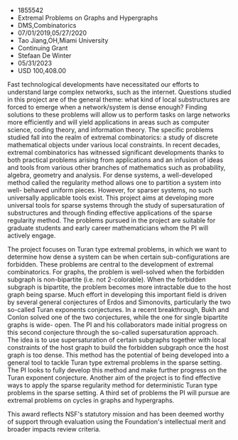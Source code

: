 
* 1855542
* Extremal Problems on Graphs and Hypergraphs
* DMS,Combinatorics
* 07/01/2019,05/27/2020
* Tao Jiang,OH,Miami University
* Continuing Grant
* Stefaan De Winter
* 05/31/2023
* USD 100,408.00

Fast technological developments have necessitated our efforts to understand
large complex networks, such as the internet. Questions studied in this project
are of the general theme: what kind of local substructures are forced to emerge
when a network/system is dense enough? Finding solutions to these problems will
allow us to perform tasks on large networks more efficiently and will yield
applications in areas such as computer science, coding theory, and information
theory. The specific problems studied fall into the realm of extremal
combinatorics: a study of discrete mathematical objects under various local
constraints. In recent decades, extremal combinatorics has witnessed significant
developments thanks to both practical problems arising from applications and an
infusion of ideas and tools from various other branches of mathematics such as
probability, algebra, geometry and analysis. For dense systems, a well-developed
method called the regularity method allows one to partition a system into well-
behaved uniform pieces. However, for sparser systems, no such universally
applicable tools exist. This project aims at developing more universal tools for
sparse systems through the study of supersaturation of substructures and through
finding effective applications of the sparse regularity method. The problems
pursued in the project are suitable for graduate students and early career
mathematicians whom the PI will actively engage.

The project focuses on Turan type extremal problems, in which we want to
determine how dense a system can be when certain sub-configurations are
forbidden. These problems are central to the development of extremal
combinatorics. For graphs, the problem is well-solved when the forbidden
subgraph is non-bipartite (i.e. not 2-colorable). When the forbidden subgraph is
bipartite, the problem becomes more intractable due to the host graph being
sparse. Much effort in developing this important field is driven by several
general conjectures of Erdos and Simonovits, particularly the two so-called
Turan exponents conjectures. In a recent breakthrough, Bukh and Conlon solved
one of the two conjectures, while the one for single bipartite graphs is wide-
open. The PI and his collaborators made initial progress on this second
conjecture through the so-called supersaturation approach. The idea is to use
supersaturation of certain subgraphs together with local constraints of the host
graph to build the forbidden subgraph once the host graph is too dense. This
method has the potential of being developed into a general tool to tackle Turan
type extremal problems in the sparse setting. The PI looks to fully develop this
method and make further progress on the Turan exponent conjecture. Another aim
of the project is to find effective ways to apply the sparse regularity method
for deterministic Turan type problems in the sparse setting. A third set of
problems the PI will pursue are extremal problems on cycles in graphs and
hypergraphs.

This award reflects NSF's statutory mission and has been deemed worthy of
support through evaluation using the Foundation's intellectual merit and broader
impacts review criteria.
